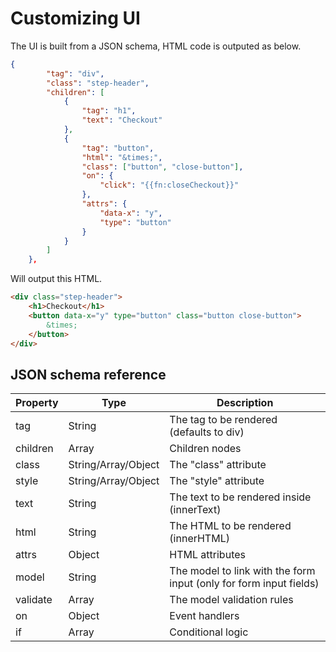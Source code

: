 # Customizing UI

The UI is built from a JSON schema, HTML code is outputed as below.

```json
{
        "tag": "div",
        "class": "step-header",
        "children": [
            {
                "tag": "h1",
                "text": "Checkout"
            },
            {
                "tag": "button",
                "html": "&times;",
                "class": ["button", "close-button"],
                "on": {
                    "click": "{{fn:closeCheckout}}"
                },
                "attrs": {
                    "data-x": "y",
                    "type": "button"
                }
            }
        ]
    },
```

Will output this HTML.

```html
<div class="step-header">
    <h1>Checkout</h1>
    <button data-x="y" type="button" class="button close-button">
        &times;
    </button>
</div>
```

## JSON schema reference

| Property | Type                | Description                                                        |
| -------- | ------------------- | ------------------------------------------------------------------ |
| tag      | String              | The tag to be rendered (defaults to div)                           |
| children | Array               | Children nodes                                                     |
| class    | String/Array/Object | The "class" attribute                                              |
| style    | String/Array/Object | The "style" attribute                                              |
| text     | String              | The text to be rendered inside (innerText)                         |
| html     | String              | The HTML to be rendered (innerHTML)                                |
| attrs    | Object              | HTML attributes                                                    |
| model    | String              | The model to link with the form input (only for form input fields) |
| validate | Array               | The model validation rules                                         |
| on       | Object              | Event handlers                                                     |
| if       | Array               | Conditional logic                                                  |
